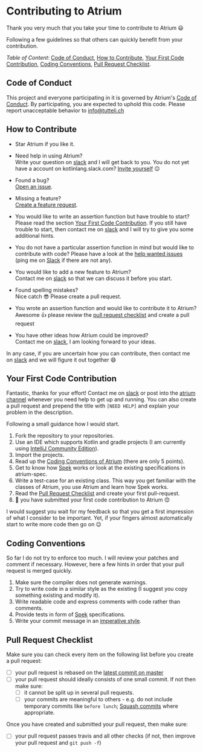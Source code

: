 # Contributing to Atrium

Thank you very much that you take your time to contribute to Atrium :smiley:

Following a few guidelines so that others can quickly benefit from your contribution.

*Table of Content*: [Code of Conduct](#code-of-conduct), [How to Contribute](#how-to-contribute), 
[Your First Code Contribution](#your-first-code-contribution), [Coding Conventions](#coding-conventions),
[Pull Request Checklist](#pull-request-checklist).



## Code of Conduct
This project and everyone participating in it is governed by Atrium's 
[Code of Conduct](https://github.com/robstoll/atrium/blob/master/.github/CODE_OF_CONDUCT.md). 
By participating, you are expected to uphold this code. Please report unacceptable behavior to info@tutteli.ch

## How to Contribute
- Star Atrium if you like it.

- Need help in using Atrium?  
  Write your question on 
  [slack](https://kotlinlang.slack.com/messages/C887ZKGCQ) 
  and I will get back to you.
  You do not yet have a account on kotlinlang.slack.com? 
  [Invite yourself](http://slack.kotlinlang.org/) :wink:
  
- Found a bug?  
  [Open an issue](https://github.com/robstoll/atrium/issues/new).
  
- Missing a feature?  
  [Create a feature request](https://github.com/robstoll/atrium/issues/new?title=[Feature]).
  
- You would like to write an assertion function but have trouble to start?  
  Please read the section [Your First Code Contribution](#your-first-code-contribution). 
  If you still have trouble to start, then contact me on 
  [slack](https://kotlinlang.slack.com/messages/D3CL4DDLG/)
  and I will try to give you some additional hints.

- You do not have a particular assertion function in mind but would like to contribute with code?
  Please have a look at the [help wanted issues](https://github.com/robstoll/atrium/issues?q=is%3Aissue+is%3Aopen+label%3A%22help+wanted%22)
  (ping me on [Slack](https://kotlinlang.slack.com/messages/C887ZKGCQ) if there are not any).  
  
- You would like to add a new feature to Atrium?  
  Contact me on [slack](https://kotlinlang.slack.com/messages/D3CL4DDLG/)
  so that we can discuss it before you start.
  
- Found spelling mistakes?  
  Nice catch :sunglasses: Please create a pull request.
    
- You wrote an assertion function and would like to contribute it to Atrium?  
  Awesome :+1: please review the [pull request checklist](#pull-request-checklist) and create a pull request
  
- You have other ideas how Atrium could be improved?  
  Contact me on 
  [slack](https://kotlinlang.slack.com/messages/D3CL4DDLG/),
  I am looking forward to your ideas.

In any case, if you are uncertain how you can contribute, then contact me on 
[slack](https://kotlinlang.slack.com/messages/D3CL4DDLG/)
and we will figure it out together :smile:

## Your First Code Contribution
Fantastic, thanks for your effort! Contact me on 
[slack](https://kotlinlang.slack.com/messages/C887ZKGCQ) 
or post into the 
[atrium channel](https://kotlinlang.slack.com/messages/C887ZKGCQ/) 
whenever you need help to get up and running. 
You can also create a pull request and prepend the title with `[NEED HELP]` 
and explain your problem in the description.
 
Following a small guidance how I would start.
 
1. Fork the repository to your repositories. 
2. Use an IDE which supports Kotlin and gradle projects (I am currently using [IntelliJ Community Edition](https://www.jetbrains.com/idea/download/)).  
3. Import the projects.
4. Read up the [Coding Conventions of Atrium](#coding-conventions) (there are only 5 points).
5. Get to know how [Spek](http://spekframework.org/docs/latest/) works or look at 
   the existing specifications in atrium-spec.
6. Write a test-case for an existing class. This way you get familiar with the classes of Atrium, 
   you use Atrium and learn how Spek works.
7. Read the [Pull Request Checklist](#pull-request-checklist) and create your first pull-request.
8. :clap: you have submitted your first code contribution to Atrium :blush:

I would suggest you wait for my feedback so that you get a first impression of what I consider to be important.
Yet, if your fingers almost automatically start to write more code then go on :wink:

## Coding Conventions
So far I do not try to enforce too much. I will review your patches and comment if necessary.
However, here a few hints in order that your pull request is merged quickly.
1. Make sure the compiler does not generate warnings.
2. Try to write code in a similar style as the existing 
   (I suggest you copy something existing and modify it).
3. Write readable code and express comments with code rather than comments.
4. Provide tests in form of [Spek](http://spekframework.org/docs/latest/) specifications.
5. Write your commit message in an [imperative style](https://chris.beams.io/posts/git-commit/).     

## Pull Request Checklist
Make sure you can check every item on the following list before you create a pull request:  
- [ ] your pull request is rebased on the [latest commit on master](https://github.com/robstoll/atrium/commits/master)
- [ ] your pull request should ideally consists of one small commit. If not then make sure:
     - [ ] it cannot be split up in several pull requests.
     - [ ] your commits are meaningful to others - e.g. do not include temporary commits like `before lunch`;
     [Squash commits](https://git-scm.com/book/en/v2/Git-Tools-Rewriting-History#_squashing) where appropriate.
     
Once you have created and submitted your pull request, then make sure:
- [ ] your pull request passes travis and all other checks 
     (if not, then improve your pull request and `git push -f`)
